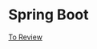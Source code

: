 
# Spring Boot 

[To Review](https://github.com/johnaohara/idc-quarkus-labs/tree/upgrade/spring-todo)